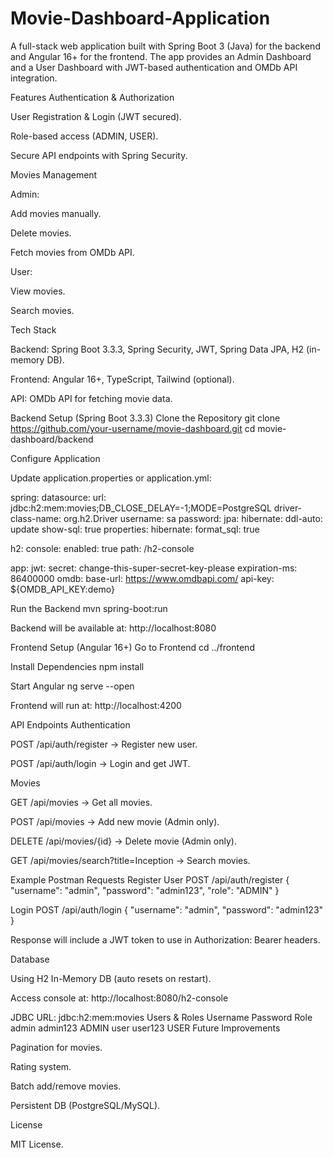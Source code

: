 # Movie-Dashboard-Application


A full-stack web application built with Spring Boot 3 (Java) for the backend and Angular 16+ for the frontend.
The app provides an Admin Dashboard and a User Dashboard with JWT-based authentication and OMDb API integration.

 Features
 Authentication & Authorization

User Registration & Login (JWT secured).

Role-based access (ADMIN, USER).

Secure API endpoints with Spring Security.

 Movies Management

Admin:

Add movies manually.

Delete movies.

Fetch movies from OMDb API.

User:

View movies.

Search movies.

 Tech Stack

Backend: Spring Boot 3.3.3, Spring Security, JWT, Spring Data JPA, H2 (in-memory DB).

Frontend: Angular 16+, TypeScript, Tailwind (optional).

API: OMDb API
 for fetching movie data.

 Backend Setup (Spring Boot 3.3.3)
 Clone the Repository
git clone https://github.com/your-username/movie-dashboard.git
cd movie-dashboard/backend

 Configure Application

Update application.properties or application.yml:

spring:
  datasource:
    url: jdbc:h2:mem:movies;DB_CLOSE_DELAY=-1;MODE=PostgreSQL
    driver-class-name: org.h2.Driver
    username: sa
    password:
  jpa:
    hibernate:
      ddl-auto: update
    show-sql: true
    properties:
      hibernate:
        format_sql: true

h2:
  console:
    enabled: true
    path: /h2-console

app:
  jwt:
    secret: change-this-super-secret-key-please
    expiration-ms: 86400000
  omdb:
    base-url: https://www.omdbapi.com/
    api-key: ${OMDB_API_KEY:demo}

 Run the Backend
mvn spring-boot:run


Backend will be available at:
 http://localhost:8080

 Frontend Setup (Angular 16+)
 Go to Frontend
cd ../frontend

 Install Dependencies
npm install

 Start Angular
ng serve --open


Frontend will run at:
 http://localhost:4200

 API Endpoints
Authentication

POST /api/auth/register → Register new user.

POST /api/auth/login → Login and get JWT.

Movies

GET /api/movies → Get all movies.

POST /api/movies → Add new movie (Admin only).

DELETE /api/movies/{id} → Delete movie (Admin only).

GET /api/movies/search?title=Inception → Search movies.

 Example Postman Requests
Register User
POST /api/auth/register
{
  "username": "admin",
  "password": "admin123",
  "role": "ADMIN"
}

Login
POST /api/auth/login
{
  "username": "admin",
  "password": "admin123"
}


 Response will include a JWT token to use in Authorization: Bearer <token> headers.

 Database

Using H2 In-Memory DB (auto resets on restart).

Access console at:
 http://localhost:8080/h2-console

JDBC URL: jdbc:h2:mem:movies
 Users & Roles
Username	Password	Role
admin	admin123	ADMIN
user	user123	USER
 Future Improvements

Pagination for movies.

Rating system.

Batch add/remove movies.

Persistent DB (PostgreSQL/MySQL).

License

MIT License.
